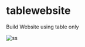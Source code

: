 # tablewebsite
Build Website using table only

![ss](https://cdn.discordapp.com/attachments/408950289962369025/549895447066705931/376FgAAAIBfHkIJAAAAAEMRSgAAAAAYilACAAAAwFCEEgAAAACGIpQAAAAAMFSXnlOy7zZeAAAAANAdjJQAAAAAMBShBAAAAAAAA.png)
